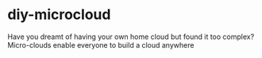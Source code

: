 # diy-microcloud
Have you dreamt of having your own home cloud but found it too complex? Micro-clouds enable everyone to build a cloud anywhere
